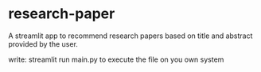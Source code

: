 # research-paper
A streamlit app to recommend research papers based on title and abstract provided by the user.

write: streamlit run main.py
to execute the file on you own system
